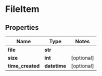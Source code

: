 # FileItem

## Properties
Name | Type | Notes
------------ | ------------- | -------------
**file** | **str** | 
**size** | **int** | [optional] 
**time_created** | **datetime** | [optional] 


